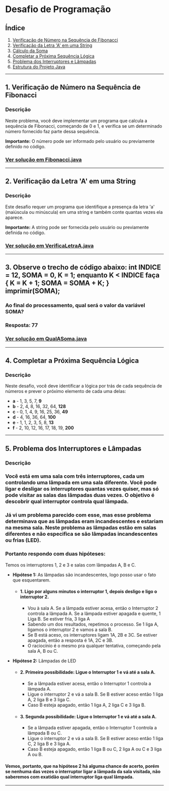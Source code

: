 # Desafio de Programação

## Índice

1. [Verificação de Número na Sequência de Fibonacci](#1-verificação-de-número-na-sequência-de-fibonacci)
2. [Verificação da Letra 'A' em uma String](#2-verificação-da-letra-a-em-uma-string)
3. [Cálculo da Soma](#3-cálculo-da-soma)
4. [Completar a Próxima Sequência Lógica](#4-completar-a-próxima-sequência-lógica)
5. [Problema dos Interruptores e Lâmpadas](#5-problema-dos-interruptores-e-lâmpadas)
6. [Estrutura do Projeto Java](#6-estrutura-do-projeto-java)

---

## 1. Verificação de Número na Sequência de Fibonacci

### Descrição
Neste problema, você deve implementar um programa que calcula a sequência de Fibonacci, começando de 0 e 1, e verifica se um determinado número fornecido faz parte dessa sequência.

**Importante:** O número pode ser informado pelo usuário ou previamente definido no código.

### [Ver solução em Fibonacci.java](./java/org/example/solucoes/Fibonacci.java)

---

## 2. Verificação da Letra 'A' em uma String

### Descrição
Este desafio requer um programa que identifique a presença da letra 'a' (maiúscula ou minúscula) em uma string e também conte quantas vezes ela aparece.

**Importante:** A string pode ser fornecida pelo usuário ou previamente definida no código.

### [Ver solução em VerificaLetraA.java](./java/org/example/solucoes/VerificaLetraA.java)

---

## 3. Observe o trecho de código abaixo: int INDICE = 12, SOMA = 0, K = 1; enquanto K < INDICE faça { K = K + 1; SOMA = SOMA + K; } imprimir(SOMA);
### Ao final do processamento, qual será o valor da variável SOMA?

### Resposta: 77

### [Ver solução em QualASoma.java](./java/org/example/solucoes/QualASoma.java)

---

## 4. Completar a Próxima Sequência Lógica

### Descrição
Neste desafio, você deve identificar a lógica por trás de cada sequência de números e prever o próximo elemento de cada uma delas:

- **a** - 1, 3, 5, 7, **9**
- **b** - 2, 4, 8, 16, 32, 64, **128**
- **c** - 0, 1, 4, 9, 16, 25, 36, **49**
- **d** - 4, 16, 36, 64, **100**
- **e** - 1, 1, 2, 3, 5, 8, **13**
- **f** - 2, 10, 12, 16, 17, 18, 19, **200**

---

## 5. Problema dos Interruptores e Lâmpadas

### Descrição
### Você está em uma sala com três interruptores, cada um controlando uma lâmpada em uma sala diferente. Você pode ligar e desligar os interruptores quantas vezes quiser, mas só pode visitar as salas das lâmpadas duas vezes. O objetivo é descobrir qual interruptor controla qual lâmpada.

### Já vi um problema parecido com esse, mas esse problema determinava que as lâmpadas eram incandescentes e estariam na mesma sala. Neste problema as lâmpadas estão em salas diferentes e não especifica se são lâmpadas incandescentes ou frias (LED).
 ### Portanto respondo com duas hipóteses:

Temos os interruptores 1, 2 e 3 e salas com lâmpadas A, B e C.

- **Hipótese 1:** As lâmpadas são incandescentes, logo posso usar o fato que esquentarem.
   - #### 1.	Ligo por alguns minutos o interruptor 1, depois desligo e ligo o interruptor 2.

     - Vou à sala A. Se a lâmpada estiver acesa, então o Interruptor 2 controla a lâmpada A. Se a lâmpada estiver apagada e quente, 1 Liga B. Se estiver fria, 3 liga A
     - Sabendo um dos resultados, repetimos o processo. Se 1 liga A, ligamos o interruptor 2 e vamos a sala B.
     - Se B está aceso, os interruptores ligam 1A, 2B e 3C. Se estiver apagada, então a resposta é 1A, 2C e 3B.
     - O raciocínio é o mesmo pra qualquer tentativa, começando pela sala A, B ou C.


- **Hipótese 2:** Lâmpadas de LED

  - #### 2.	Primeira possibilidade: Ligue o Interruptor 1 e vá até a sala A.
    - Se a lâmpada estiver acesa, então o Interruptor 1 controla a lâmpada A.
    - Ligue o interruptor 2 e vá a sala B. Se B estiver aceso então 1 liga A, 2 liga B e 3 liga C.
    - Caso B esteja apagado, então 1 liga A, 2 liga C e 3 liga B.

  - #### 3.	Segunda possibilidade: Ligue o Interruptor 1 e vá até a sala A.
    - Se a lâmpada estiver apagada, então o Interruptor 1 controla a lâmpada B ou C.
    - Ligue o interruptor 2 e vá a sala B. Se B estiver aceso então 1 liga C, 2 liga B e 3 liga A.
    - Caso B esteja apagado, então 1 liga B ou C, 2 liga A ou C e 3 liga A ou B.

#### Vemos, portanto, que na hipótese 2 há alguma chance de acerto, porém se nenhuma das vezes o interruptor ligar a lâmpada da sala visitada, não saberemos com exatidão qual interruptor liga qual lâmpada.

---